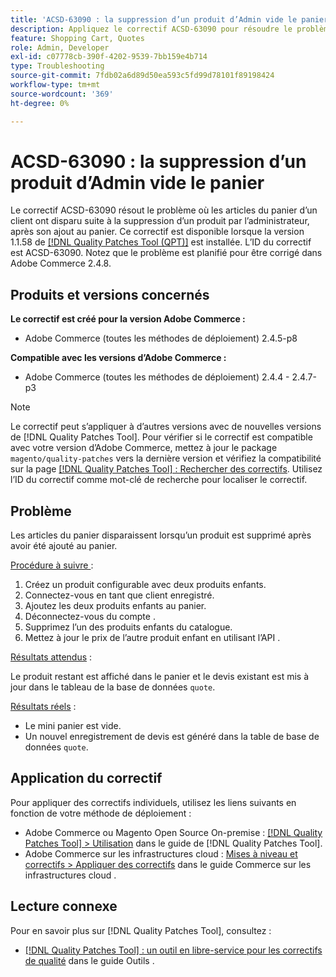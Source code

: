 ```yaml
---
title: 'ACSD-63090 : la suppression d’un produit d’Admin vide le panier'
description: Appliquez le correctif ACSD-63090 pour résoudre le problème d’Adobe Commerce où les articles du panier d’un client ont disparu suite à la suppression d’un produit après son ajout au panier.
feature: Shopping Cart, Quotes
role: Admin, Developer
exl-id: c07778cb-390f-4202-9539-7bb159e4b714
type: Troubleshooting
source-git-commit: 7fdb02a6d89d50ea593c5fd99d78101f89198424
workflow-type: tm+mt
source-wordcount: '369'
ht-degree: 0%

---
```


# ACSD-63090 : la suppression d’un produit d’Admin vide le panier

Le correctif ACSD-63090 résout le problème où les articles du panier d’un client ont disparu suite à la suppression d’un produit par l’administrateur, après son ajout au panier. Ce correctif est disponible lorsque la version 1.1.58 de [[!DNL Quality Patches Tool (QPT)]](/help/tools/quality-patches-tool/quality-patches-tool-to-self-serve-quality-patches.md) est installée. L’ID du correctif est ACSD-63090. Notez que le problème est planifié pour être corrigé dans Adobe Commerce 2.4.8.

## Produits et versions concernés

**Le correctif est créé pour la version Adobe Commerce :**

* Adobe Commerce (toutes les méthodes de déploiement) 2.4.5-p8

**Compatible avec les versions d’Adobe Commerce :**

* Adobe Commerce (toutes les méthodes de déploiement) 2.4.4 - 2.4.7-p3

>[!NOTE]
>
>Le correctif peut s’appliquer à d’autres versions avec de nouvelles versions de [!DNL Quality Patches Tool]. Pour vérifier si le correctif est compatible avec votre version d’Adobe Commerce, mettez à jour le package `magento/quality-patches` vers la dernière version et vérifiez la compatibilité sur la page [[!DNL Quality Patches Tool] : Rechercher des correctifs](https://experienceleague.adobe.com/tools/commerce-quality-patches/index.html). Utilisez l’ID du correctif comme mot-clé de recherche pour localiser le correctif.

## Problème

Les articles du panier disparaissent lorsqu’un produit est supprimé après avoir été ajouté au panier.

<u>Procédure à suivre </u> :

1. Créez un produit configurable avec deux produits enfants.
1. Connectez-vous en tant que client enregistré.
1. Ajoutez les deux produits enfants au panier.
1. Déconnectez-vous du compte .
1. Supprimez l’un des produits enfants du catalogue.
1. Mettez à jour le prix de l’autre produit enfant en utilisant l’API .

<u>Résultats attendus</u> :

Le produit restant est affiché dans le panier et le devis existant est mis à jour dans le tableau de la base de données `quote`.

<u>Résultats réels</u> :

* Le mini panier est vide.
* Un nouvel enregistrement de devis est généré dans la table de base de données `quote`.

## Application du correctif

Pour appliquer des correctifs individuels, utilisez les liens suivants en fonction de votre méthode de déploiement :

* Adobe Commerce ou Magento Open Source On-premise : [[!DNL Quality Patches Tool] > Utilisation](/help/tools/quality-patches-tool/usage.md) dans le guide de [!DNL Quality Patches Tool].
* Adobe Commerce sur les infrastructures cloud : [Mises à niveau et correctifs > Appliquer des correctifs](https://experienceleague.adobe.com/docs/commerce-cloud-service/user-guide/develop/upgrade/apply-patches.html) dans le guide Commerce sur les infrastructures cloud .

## Lecture connexe

Pour en savoir plus sur [!DNL Quality Patches Tool], consultez :

* [[!DNL Quality Patches Tool] : un outil en libre-service pour les correctifs de qualité](/help/tools/quality-patches-tool/quality-patches-tool-to-self-serve-quality-patches.md) dans le guide Outils .
